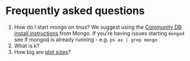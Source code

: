 # Frequently asked questions
1. How do I start mongo on linux? We suggest using the [Community DB install instructions](https://docs.mongodb.com/manual/administration/install-on-linux/) from Mongo. If you're having issues starting `mongod` see if mongod is already running - e.g. `ps ax | grep mongo`
2. What is k?
3. How big are [plot sizes](https://github.com/Chia-Network/chia-blockchain/wiki/k-sizes)?
